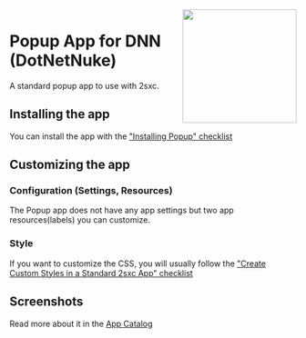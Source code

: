 <image src="app-icon.png" align="right" width="200px">

# Popup App for DNN (DotNetNuke)

A standard popup app to use with 2sxc.

## Installing the app

You can install the app with the ["Installing Popup" checklist](https://azing.org/2sxc/r/hTIJS1Vg)

## Customizing the app

### Configuration (Settings, Resources)

The Popup app does not have any app settings but two app resources(labels) you can customize.

### Style

If you want to customize the CSS, you will usually follow the ["Create Custom Styles in a Standard 2sxc App" checklist](https://azing.org/2sxc/r/gg_aB9FD)

## Screenshots

Read more about it in the [App Catalog](https://2sxc.org/en/apps/app/popup-app-v2-for-2sxc)
